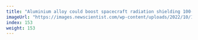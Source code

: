 ```yaml
---
title: "Aluminium alloy could boost spacecraft radiation shielding 100-fold"
imageUrl: "https://images.newscientist.com/wp-content/uploads/2022/10/19153608/SEI_129853305.jpg?width=600"
index: 153
weight: 153
---
```

